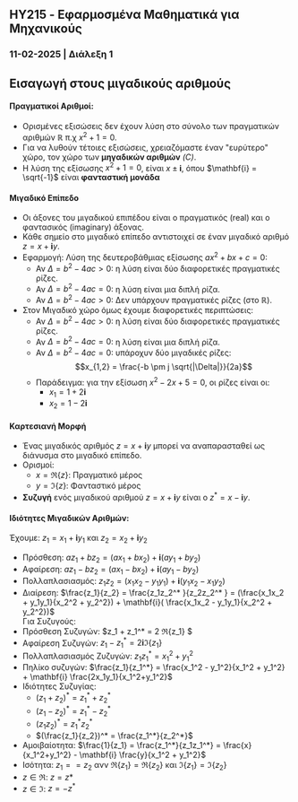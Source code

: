 ## HY215 - Εφαρμοσμένα Μαθηματικά για Μηχανικούς
### 11-02-2025 | Διάλεξη 1

## Εισαγωγή στους μιγαδικούς αριθμούς

#### Πραγματικοί Αριθμοί:
- Ορισμένες εξισώσεις δεν έχουν λύση στο σύνολο των πραγματικών αριθμών $\mathbb{R}$ π.χ $x^2 + 1 = 0$.
- Για να λυθούν τέτοιες εξισώσεις, χρειαζόμαστε έναν "ευρύτερο" χώρο, τον χώρο των **μηγαδικών αριθμών** *(C)*.
- Η λύση της εξίσωσης $x^2 + 1 = 0$, είναι $x \pm \mathbf{i}$, όπου $\mathbf{i} = \sqrt{-1}$ είναι **φανταστική 
μονάδα**

#### Μιγαδικό Επίπεδο
- Οι άξονες του μιγαδικού επιπέδου είναι ο πραγματικός (real) και ο φαντασικός (imaginary) άξονας.
- Κάθε σημείο στο μιγαδικό επίπεδο αντιστοιχεί σε έναν μιγαδικό αριθμό $z = x + \mathbf{i} y$.
- Εφαρμογή: Λύση της δευτεροβάθμιας εξίσωσης $ax^2 + bx + c = 0$:
    - Αν $\Delta = b^2 - 4ac > 0$: η λύση είναι δύο διαφορετικές πραγματικές ρίζες.
    - Αν $\Delta = b^2 - 4ac = 0$: η λύση είναι μια διπλή ρίζα.
    - Αν $\Delta = b^2 - 4ac > 0$: Δεν υπάρχουν πραγματικές ρίζες (στο $\mathbb{R}$).
- Στον Μιγαδικό χώρο όμως έχουμε διαφορετικές περιπτώσεις:
    - Αν $\Delta = b^2 - 4ac > 0$: η λύση είναι δύο διαφορετικές πραγματικές ρίζες.
    - Αν $\Delta = b^2 - 4ac = 0$: η λύση είναι μια διπλή ρίζα.
    - Αν $\Delta = b^2 - 4ac = 0$: υπάροχυν δύο μιγαδικές ρίζες:
    $$x_{1,2} = \frac{-b \pm j \sqrt{|\Delta|}}{2a}$$
    - Παράδειγμα: για την εξίσωση $x^2 - 2x + 5 = 0$, οι ρίζες είναι οι:
        - $x_1 = 1 + 2\mathbf{i}$
        - $x_2 = 1 - 2\mathbf{i}$

#### Καρτεσιανή Μορφή
- Ένας μιγαδικός αριθμός $z = x + \mathbf{i}y$ μπορεί να αναπαρασταθεί ως διάνυσμα στο μιγαδικό επίπεδο.
- Ορισμοί: 
    - $x = ℜ \{z\}$: Πραγματικό μέρος
    - $y = ℑ \{z\}$: Φανταστικό μέρος
- **Συζυγή** ενός μιγαδικού αριθμού $z = x + \mathbf{i} y$ είναι ο $z^* = x - \mathbf{i} y$.

#### Ιδιότητες Μιγαδικών Αριθμών:
Έχουμε: $z_1 = x_1 + \mathbf{i}y_1$ και $z_2 = x_2 + \mathbf{i}y_2$
- Πρόσθεση: $az_1 + bz_2 = (ax_1 + bx_2) + \mathbf{i}(ay_1 + by_2)$
- Αφαίρεση: $az_1 - bz_2 = (ax_1 - bx_2) + \mathbf{i}(ay_1 - by_2)$
- Πολλαπλασιασμός: $z_1z_2 = (x_1x_2 - y_1y_1) + \mathbf{i}(y_1x_2 - x_1y_2)$
- Διαίρεση: $\frac{z_1}{z_2} = \frac{z_1z_2^* }{z_2z_2^* } = (\frac{x_1x_2 + y_1y_1}{x_2^2 + y_2^2}) + \mathbf{i}(
\frac{x_1x_2 - y_1y_1}{x_2^2 + y_2^2})$ <br>
Για Συζυγούς:
- Πρόσθεση Συζυγών: $z_1 + z_1^* = 2 ℜ\{z_1\} $
- Αφαίρεση Συζυγών: $z_1 - z_1^* = 2 \mathbf{i}ℑ\{z_1\}$
- Πολλαπλασιασμός Ζυζυγών: $z_1z_1^* = x_1^2+y_1^2$
- Πηλίκο συζυγών: $\frac{z_1}{z_1^*} = \frac{x_1^2 - y_1^2}{x_1^2 + y_1^2} + 
\mathbf{i} \frac{2x_1y_1}{x_1^2+y_1^2}$
- Ιδιότητες Συζυγίας:
    - $(z_1 + z_2)^* = z_1^* + z_2^*$
    - $(z_1 - z_2)^* = z_1^* - z_2^*$
    - $(z_1z_2)^* = z_1^* z_2^*$
    - $(\frac{z_1}{z_2})^* = \frac{z_1^*}{z_2^*}$
- Αμοιβαίοτητα: $\frac{1}{z_1} = \frac{z_1^*}{z_1z_1^*} = 
\frac{x}{x_1^2+y_1^2} - \mathbf{i} \frac{y}{x_1^2 + y_1^2}$
- Ισότητα: $z_1 == z_2$ ανν $ℜ\{z_1\} = ℜ\{z_2\}$ και $ℑ \{z_1\} = ℑ \{z_2\}$
- $z \in ℜ$: $z=z*$
- $z \in ℑ$: $z=-z^*$

